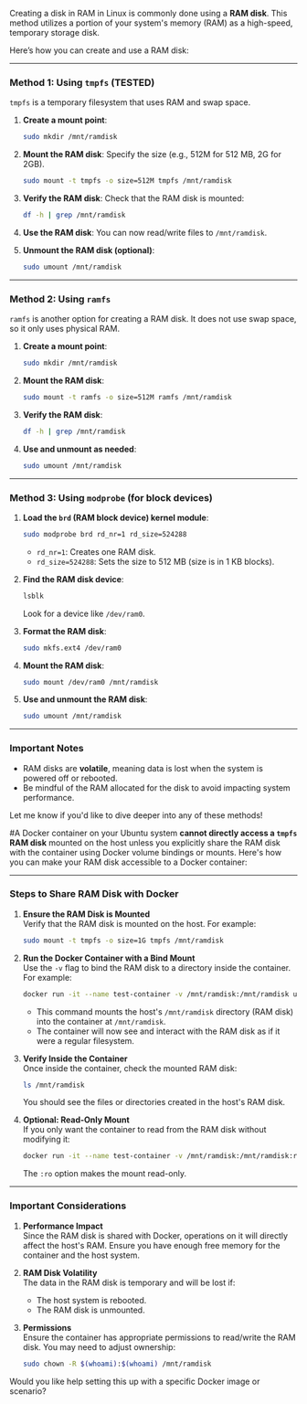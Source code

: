 Creating a disk in RAM in Linux is commonly done using a **RAM disk**. This method utilizes a portion of your system's memory (RAM) as a high-speed, temporary storage disk.

Here’s how you can create and use a RAM disk:

---

### **Method 1: Using `tmpfs`** (TESTED)

`tmpfs` is a temporary filesystem that uses RAM and swap space.

1. **Create a mount point**:
   ```bash
   sudo mkdir /mnt/ramdisk
   ```

2. **Mount the RAM disk**:
   Specify the size (e.g., 512M for 512 MB, 2G for 2GB).
   ```bash
   sudo mount -t tmpfs -o size=512M tmpfs /mnt/ramdisk
   ```

3. **Verify the RAM disk**:
   Check that the RAM disk is mounted:
   ```bash
   df -h | grep /mnt/ramdisk
   ```

4. **Use the RAM disk**:
   You can now read/write files to `/mnt/ramdisk`.

5. **Unmount the RAM disk (optional)**:
   ```bash
   sudo umount /mnt/ramdisk
   ```

---

### **Method 2: Using `ramfs`**
`ramfs` is another option for creating a RAM disk. It does not use swap space, so it only uses physical RAM.

1. **Create a mount point**:
   ```bash
   sudo mkdir /mnt/ramdisk
   ```

2. **Mount the RAM disk**:
   ```bash
   sudo mount -t ramfs -o size=512M ramfs /mnt/ramdisk
   ```

3. **Verify the RAM disk**:
   ```bash
   df -h | grep /mnt/ramdisk
   ```

4. **Use and unmount as needed**:
   ```bash
   sudo umount /mnt/ramdisk
   ```

---

### **Method 3: Using `modprobe` (for block devices)**

1. **Load the `brd` (RAM block device) kernel module**:
   ```bash
   sudo modprobe brd rd_nr=1 rd_size=524288
   ```
   - `rd_nr=1`: Creates one RAM disk.
   - `rd_size=524288`: Sets the size to 512 MB (size is in 1 KB blocks). 

2. **Find the RAM disk device**:
   ```bash
   lsblk
   ```
   Look for a device like `/dev/ram0`.

3. **Format the RAM disk**:
   ```bash
   sudo mkfs.ext4 /dev/ram0
   ```

4. **Mount the RAM disk**:
   ```bash
   sudo mount /dev/ram0 /mnt/ramdisk
   ```

5. **Use and unmount the RAM disk**:
   ```bash
   sudo umount /mnt/ramdisk
   ```

---

### **Important Notes**
- RAM disks are **volatile**, meaning data is lost when the system is powered off or rebooted.
- Be mindful of the RAM allocated for the disk to avoid impacting system performance.

Let me know if you'd like to dive deeper into any of these methods!




#A Docker container on your Ubuntu system **cannot directly access a `tmpfs` RAM disk** mounted on the host unless you explicitly share the RAM disk with the container using Docker volume bindings or mounts. Here's how you can make your RAM disk accessible to a Docker container:

---

### **Steps to Share RAM Disk with Docker**

1. **Ensure the RAM Disk is Mounted**  
   Verify that the RAM disk is mounted on the host. For example:
   ```bash
   sudo mount -t tmpfs -o size=1G tmpfs /mnt/ramdisk
   ```

2. **Run the Docker Container with a Bind Mount**  
   Use the `-v` flag to bind the RAM disk to a directory inside the container. For example:
   ```bash
   docker run -it --name test-container -v /mnt/ramdisk:/mnt/ramdisk ubuntu
   ```

   - This command mounts the host's `/mnt/ramdisk` directory (RAM disk) into the container at `/mnt/ramdisk`.
   - The container will now see and interact with the RAM disk as if it were a regular filesystem.

3. **Verify Inside the Container**  
   Once inside the container, check the mounted RAM disk:
   ```bash
   ls /mnt/ramdisk
   ```
   You should see the files or directories created in the host's RAM disk.

4. **Optional: Read-Only Mount**  
   If you only want the container to read from the RAM disk without modifying it:
   ```bash
   docker run -it --name test-container -v /mnt/ramdisk:/mnt/ramdisk:ro ubuntu
   ```

   The `:ro` option makes the mount read-only.

---

### **Important Considerations**
1. **Performance Impact**  
   Since the RAM disk is shared with Docker, operations on it will directly affect the host's RAM. Ensure you have enough free memory for the container and the host system.

2. **RAM Disk Volatility**  
   The data in the RAM disk is temporary and will be lost if:
   - The host system is rebooted.
   - The RAM disk is unmounted.

3. **Permissions**  
   Ensure the container has appropriate permissions to read/write the RAM disk. You may need to adjust ownership:
   ```bash
   sudo chown -R $(whoami):$(whoami) /mnt/ramdisk
   ```

Would you like help setting this up with a specific Docker image or scenario?

